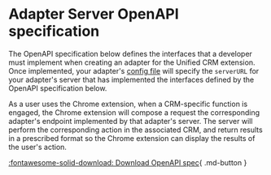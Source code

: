 # Adapter Server OpenAPI specification

The OpenAPI specification below defines the interfaces that a developer must implement when creating an adapter for the Unified CRM extension. Once implemented, your adapter's [config file](config.md) will specify the `serverURL` for your adapter's server that has implemented the interfaces defined by the OpenAPI specification below. 

As a user uses the Chrome extension, when a CRM-specific function is engaged, the Chrome extension will compose a request the corresponding adapter's endpoint implemented by that adapter's server. The server will perform the corresponding action in the associated CRM, and return results in a prescribed format so the Chrome extension can display the results of the user's action.

[:fontawesome-solid-download: Download OpenAPI spec](../crm-server-openapi.json){ .md-button }
